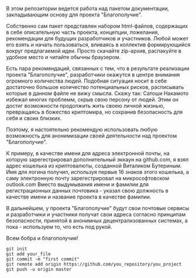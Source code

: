 В этом репозитории ведется работа над пакетом документации, закладывающим основу для проекта "Благополучие".

Собственно сам пакет представлен набором html-файлов, содержащих в себе описательную часть проекта, концепции, пожелания, рекомендации для будущих разработчиков и участников. Любой может его взять и начать пользоваться, вливаясь в коллектив формирующийся вокруг предлагаемой идеи. Просто скачайте zip-архив, распакуйте в удобное место и читайте обычны браузером.

Есть пара рекомендаций, связанных с тем, что в результате реализации проекта "Благополучие", разработчики окажутся в центре внимания огромного количества людей. Подобная ситуация носит в себе достаточно большое количество потенциальных рисков, расписывать которые в данном файле не вижу смысла. Скажу так: Сатоши Накамото избежал многих проблемм, скрыв свою персону от людей. Этим он достиг возможности продолжить жить своею личной жизнью, превращаясь в божество криптомира, но сохранив безопасность для себя и своих близких.

Поэтому, я настоятельно рекомендую использовать любую возможность для анонимизации своей деятельности над проектом "Благополучие".

К примеру, в качестве имени для адреса электронной почты, на которую зарегестрировал дополнительный эккаун на github.com, я взял адрес кошелька из криптовалюты, созданной Виталиком Бутериным. Имя для логина получил, используя первые 16 знаков этого кошелька, а саму электронную почту зарегестрировал на микрософтовском outlook.com Вместо выдумывания имени и фамилии для регистрационных данных почтовика - указал свою должность в качестве имени и название проекта в качестве фамилии.

В дальнейшем, у проекта "Благополучие" будут свои почтовые сервисы и разработчики и участники получат свои адреса согласно принципам безопасности, принятой в анонимных децентрализованных системах, а пока - используем то, что есть под рукой.

Всем бобра и благополучия!
```
git init
git add your_file
git commit -m "first commit"
git remote add origin https://github.com/you_repository/you_project
git push -u origin master
```

